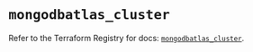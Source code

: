 # `mongodbatlas_cluster`

Refer to the Terraform Registry for docs: [`mongodbatlas_cluster`](https://registry.terraform.io/providers/mongodb/mongodbatlas/1.18.1/docs/resources/cluster).

